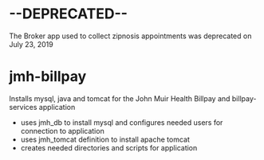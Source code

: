 # --DEPRECATED--

The Broker app used to collect zipnosis appointments was deprecated on July 23, 2019  

# jmh-billpay

Installs mysql, java and tomcat for the John Muir Health Billpay and billpay-services application

* uses jmh_db to install mysql and configures needed users for connection to application
* uses jmh_tomcat definition to install apache tomcat
* creates needed directories and scripts for application




